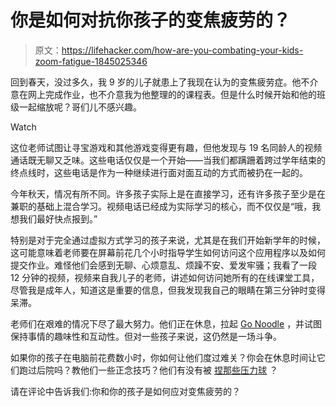 # 你是如何对抗你孩子的变焦疲劳的？

> 原文：<https://lifehacker.com/how-are-you-combating-your-kids-zoom-fatigue-1845025346>

回到春天，没过多久，我 9 岁的儿子就患上了我现在认为的变焦疲劳症。他不介意在网上完成作业，也不介意我为他整理的的课程表。但是什么时候开始和他的班级一起缩放呢？哥们儿不感兴趣。

Watch

这位老师试图让寻宝游戏和其他游戏变得更有趣，但他发现与 19 名同龄人的视频通话既无聊又乏味。这些电话仅仅是一个开始——当我们都蹒跚着跨过学年结束的终点线时，这些电话是作为一种继续进行面对面互动的方式而被扔在一起的。

今年秋天，情况有所不同。许多孩子实际上是在直接学习，还有许多孩子至少是在兼职的基础上混合学习。视频电话已经成为实际学习的核心，而不仅仅是“哦，我想我们最好快点报到。”

特别是对于完全通过虚拟方式学习的孩子来说，尤其是在我们开始新学年的时候，这可能意味着老师要在屏幕前花几个小时指导学生如何访问这个应用程序以及如何提交作业。难怪他们会感到无聊、心烦意乱、烦躁不安、爱发牢骚；我看了一段 12 分钟的视频，视频来自我儿子的老师，讲述如何访问她所有的在线课堂工具，尽管我是成年人，知道这是重要的信息，但我发现我自己的眼睛在第三分钟时变得呆滞。

老师们在艰难的情况下尽了最大努力。他们正在休息，拉起 [Go Noodle](https://www.gonoodle.com) ，并试图保持事情的趣味性和互动性。但对一些孩子来说，这仍然是一场斗争。

如果你的孩子在电脑前花费数小时，你如何让他们度过难关？你会在休息时间让它们跑过后院吗？教他们一些正念技巧？他们有没有被 [捏那些压力球](https://offspring.lifehacker.com/give-your-kid-a-stress-ball-to-squeeze-during-virtual-c-1844867351) ？

请在评论中告诉我们:你和你的孩子是如何应对变焦疲劳的？